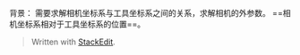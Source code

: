 背景：
需要求解相机坐标系与工具坐标系之间的关系，求解相机的外参数。
==相机坐标系相对于工具坐标系的位置==。

> Written with [StackEdit](https://stackedit.io/).
<!--stackedit_data:
eyJoaXN0b3J5IjpbLTMzMTczMTEwNV19
-->